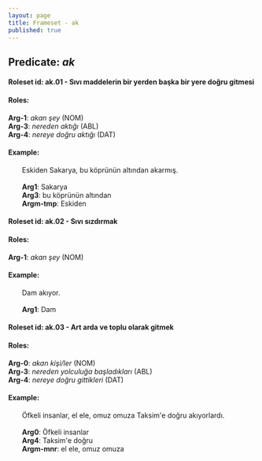 ```yaml
---
layout: page
title: Frameset - ak
published: true
---
```

<h2>Predicate: <i>ak</i></h2>
<h4>Roleset id: ak.01 - Sıvı maddelerin bir yerden başka bir yere doğru gitmesi<br>
<h4>Roles:</h4>
<b>Arg-1</b>: <i>akan şey</i>  (NOM) <br>
<b>Arg-3</b>: <i>nereden aktığı</i>  (ABL) <br>
<b>Arg-4</b>: <i>nereye doğru aktığı</i>  (DAT) <br>
<h4>Example:</h4>
&emsp;&emsp;Eskiden Sakarya, bu köprünün altından akarmış.<br><br>
&emsp;&emsp;<b>Arg1</b>:  Sakarya<br>
&emsp;&emsp;<b>Arg3</b>:  bu köprünün altından<br>
&emsp;&emsp;<b>Argm-tmp</b>:  Eskiden<br>

<h4>Roleset id: ak.02 - Sıvı sızdırmak<br>
<h4>Roles:</h4>
<b>Arg-1</b>: <i>akan şey</i>  (NOM) <br>
<h4>Example:</h4>
&emsp;&emsp;Dam akıyor.<br><br>
&emsp;&emsp;<b>Arg1</b>:  Dam<br>

<h4>Roleset id: ak.03 - Art arda ve toplu olarak gitmek<br>
<h4>Roles:</h4>
<b>Arg-0</b>: <i>akan kişi/ler</i>  (NOM) <br>
<b>Arg-3</b>: <i>nereden yolculuğa başladıkları</i>  (ABL) <br>
<b>Arg-4</b>: <i>nereye doğru gittikleri</i>  (DAT) <br>
<h4>Example:</h4>
&emsp;&emsp;Öfkeli insanlar, el ele, omuz omuza Taksim'e doğru akıyorlardı.<br><br>
&emsp;&emsp;<b>Arg0</b>:  Öfkeli insanlar<br>
&emsp;&emsp;<b>Arg4</b>:  Taksim'e doğru<br>
&emsp;&emsp;<b>Argm-mnr</b>:  el ele, omuz omuza<br>


